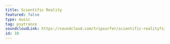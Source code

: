 ```yaml
---
title: Scientific Reality
featured: false
type: music
tag: psytrance
soundcloudLink: https://soundcloud.com/tripsurfer/scientific-reality?si=c5968dd8e6fc40058167802e817d0894&utm_source=clipboard&utm_medium=text&utm_campaign=social_sharing
id: 10
---
```

